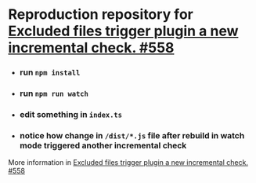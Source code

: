 # Reproduction repository for [Excluded files trigger plugin a new incremental check. #558](https://github.com/TypeStrong/fork-ts-checker-webpack-plugin/issues/558)

- ### run `npm install`

- ### run `npm run watch`

- ### edit something in `index.ts`

- ### notice how change in `/dist/*.js` file after rebuild in watch mode triggered another incremental check

More information in [Excluded files trigger plugin a new incremental check. #558](https://github.com/TypeStrong/fork-ts-checker-webpack-plugin/issues/558)